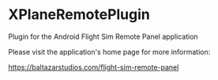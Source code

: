 # XPlaneRemotePlugin
Plugin for the Android Flight Sim Remote Panel application

Please visit the application's home page for more information: 

https://baltazarstudios.com/flight-sim-remote-panel
